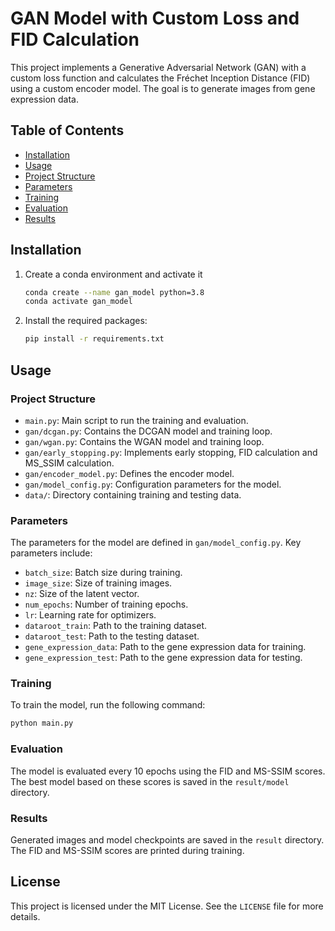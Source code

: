 # GAN Model with Custom Loss and FID Calculation

This project implements a Generative Adversarial Network (GAN) with a custom loss function and calculates the Fréchet Inception Distance (FID) using a custom encoder model. The goal is to generate images from gene expression data.

## Table of Contents
- [Installation](#installation)
- [Usage](#usage)
- [Project Structure](#project-structure)
- [Parameters](#parameters)
- [Training](#training)
- [Evaluation](#evaluation)
- [Results](#results)

## Installation

1. Create a conda environment and activate it
    ```sh
    conda create --name gan_model python=3.8
    conda activate gan_model
    ```

2. Install the required packages:
    ```sh
    pip install -r requirements.txt
    ```

## Usage

### Project Structure

- `main.py`: Main script to run the training and evaluation.
- `gan/dcgan.py`: Contains the DCGAN model and training loop.
- `gan/wgan.py`: Contains the WGAN model and training loop.
- `gan/early_stopping.py`: Implements early stopping, FID calculation and MS_SSIM calculation.
- `gan/encoder_model.py`: Defines the encoder model.
- `gan/model_config.py`: Configuration parameters for the model.
- `data/`: Directory containing training and testing data.

### Parameters

The parameters for the model are defined in `gan/model_config.py`. Key parameters include:

- `batch_size`: Batch size during training.
- `image_size`: Size of training images.
- `nz`: Size of the latent vector.
- `num_epochs`: Number of training epochs.
- `lr`: Learning rate for optimizers.
- `dataroot_train`: Path to the training dataset.
- `dataroot_test`: Path to the testing dataset.
- `gene_expression_data`: Path to the gene expression data for training.
- `gene_expression_test`: Path to the gene expression data for testing.

### Training

To train the model, run the following command:
```sh
python main.py
```

### Evaluation

The model is evaluated every 10 epochs using the FID and MS-SSIM scores. The best model based on these scores is saved in the `result/model` directory.

### Results

Generated images and model checkpoints are saved in the `result` directory. The FID and MS-SSIM scores are printed during training.

## License

This project is licensed under the MIT License. See the `LICENSE` file for more details.